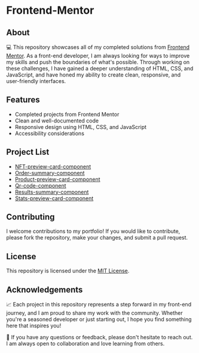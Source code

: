 # Frontend-Mentor

## About

💻 This repository showcases all of my completed solutions from [Frontend Mentor](https://www.frontendmentor.io/). As a front-end developer, I am always looking for ways to improve my skills and push the boundaries of what's possible. Through working on these challenges, I have gained a deeper understanding of HTML, CSS, and JavaScript, and have honed my ability to create clean, responsive, and user-friendly interfaces. 

## Features

- Completed projects from Frontend Mentor
- Clean and well-documented code
- Responsive design using HTML, CSS, and JavaScript
- Accessibility considerations

## Project List

- [NFT-preview-card-component](https://github.com/timscore25/frontend-mentor/nft-preview-card-component)
- [Order-summary-component](https://github.com/tiscore25/frontend-mentor/order-summary-component)
- [Product-preview-card-component](https://github.com/timscore25/frontend-mentor/product-preview-card-component)
- [Qr-code-component](https://github.com/timscore25/frontend-mentor/qr-code-component)
- [Results-summary-component](https://github.com/timscore25/frontend-mentor/results-summary-component)
- [Stats-preview-card-component](https://github.com/timscore25/frontend-mentor/stats-preview-card-component)


## Contributing

I welcome contributions to my portfolio! If you would like to contribute, please fork the repository, make your changes, and submit a pull request.

## License

This repository is licensed under the [MIT License](LICENSE.md).

## Acknowledgements

📈 Each project in this repository represents a step forward in my front-end journey, and I am proud to share my work with the community. Whether you're a seasoned developer or just starting out, I hope you find something here that inspires you!

💬 If you have any questions or feedback, please don't hesitate to reach out. I am always open to collaboration and love learning from others. 
